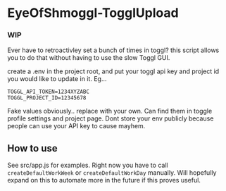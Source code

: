 # EyeOfShmoggl-TogglUpload

### WIP

Ever have to retroactivley set a bunch of times in toggl? this script allows you to do that without having to use the slow Toggl GUI.

create a .env in the project root, and put your toggl api key and project id you would like to update in it.
Eg... 
```
TOGGL_API_TOKEN=1234XYZABC
TOGGL_PROJECT_ID=12345678
```
Fake values obviously.. replace with your own. Can find them in toggle profile settings and project page. Dont store your env publicly because people can use your API key to cause mayhem.

## How to use

See src/app.js for examples. Right now you have to call `createDefaultWorkWeek` or `createDefaultWorkDay` manually. Will hopefully expand on this to automate more in the future if this proves useful.
